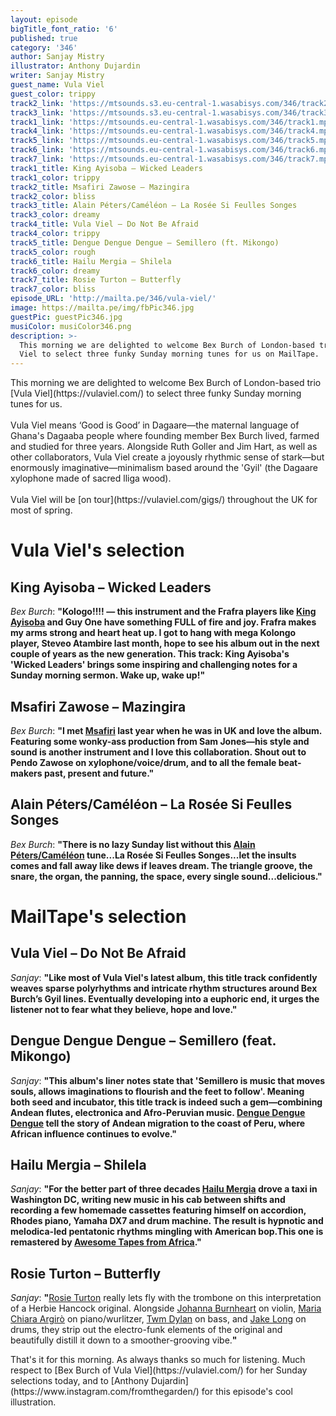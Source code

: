 ```yaml
---
layout: episode
bigTitle_font_ratio: '6'
published: true
category: '346'
author: Sanjay Mistry
illustrator: Anthony Dujardin
writer: Sanjay Mistry
guest_name: Vula Viel
guest_color: trippy
track2_link: 'https://mtsounds.s3.eu-central-1.wasabisys.com/346/track2.mp3'
track3_link: 'https://mtsounds.s3.eu-central-1.wasabisys.com/346/track3.mp3'
track1_link: 'https://mtsounds.eu-central-1.wasabisys.com/346/track1.mp3'
track4_link: 'https://mtsounds.eu-central-1.wasabisys.com/346/track4.mp3'
track5_link: 'https://mtsounds.eu-central-1.wasabisys.com/346/track5.mp3'
track6_link: 'https://mtsounds.eu-central-1.wasabisys.com/346/track6.mp3'
track7_link: 'https://mtsounds.eu-central-1.wasabisys.com/346/track7.mp3'
track1_title: King Ayisoba – Wicked Leaders
track1_color: trippy
track2_title: Msafiri Zawose – Mazingira
track2_color: bliss
track3_title: Alain Péters/Caméléon – La Rosée Si Feulles Songes
track3_color: dreamy
track4_title: Vula Viel – Do Not Be Afraid
track4_color: trippy
track5_title: Dengue Dengue Dengue – Semillero (ft. Mikongo)
track5_color: rough
track6_title: Hailu Mergia – Shilela
track6_color: dreamy
track7_title: Rosie Turton – Butterfly
track7_color: bliss
episode_URL: 'http://mailta.pe/346/vula-viel/'
image: https://mailta.pe/img/fbPic346.jpg
guestPic: guestPic346.jpg
musiColor: musiColor346.png
description: >-
  This morning we are delighted to welcome Bex Burch of London-based trio Vula
  Viel to select three funky Sunday morning tunes for us on MailTape.
---
```

<p id="introduction">This morning we are delighted to welcome Bex Burch of London-based trio [Vula Viel](https://vulaviel.com/) to select three funky Sunday morning tunes for us.
<br><br>
Vula Viel means ‘Good is Good’ in Dagaare—the maternal language of Ghana's Dagaaba people where founding member Bex Burch lived, farmed and studied for three years. Alongside Ruth Goller and Jim Hart, as well as other collaborators, Vula Viel create a joyously rhythmic sense of stark—but enormously imaginative—minimalism based around the 'Gyil' (the Dagaare xylophone made of sacred lliga wood).<br><br>
Vula Viel will be [on tour](https://vulaviel.com/gigs/) throughout the UK for most of spring.</p>


# Vula Viel's selection

## King Ayisoba – Wicked Leaders
_Bex Burch_: **"**Kologo!!!! — this instrument and the Frafra players like [King Ayisoba](https://kingayisoba.bandcamp.com/) and Guy One have something FULL of fire and joy. Frafra makes my arms strong and heart heat up. I got to hang with mega Kolongo player, Steveo Atambire last month, hope to see his album out in the next couple of years as the new generation. This track: King Ayisoba's 'Wicked Leaders' brings some inspiring and challenging notes for a Sunday morning sermon. Wake up, wake up!**"**

## Msafiri Zawose – Mazingira
_Bex Burch_: **"**I met [Msafiri](https://msafirizawose.bandcamp.com/) last year when he was in UK and love the album. Featuring some wonky-ass production from Sam Jones—his style and sound is another instrument and I love this collaboration. Shout out to Pendo Zawose on xylophone/voice/drum, and to all the female beat-makers past, present and future.**"**

## Alain Péters/Caméléon – La Rosée Si Feulles Songes
_Bex Burch_: **"**There is no lazy Sunday list without this [Alain Péters/Caméléon](https://www.wegofunk.com/Alain-Peters-Cameleon-La-Rosee-Si-Feuilles-Songes-1977-Royal_a3166.html) tune...La Rosée Si Feulles Songes...let the insults comes and fall away like dews if leaves dream. The triangle groove, the snare, the organ, the panning, the space, every single sound...delicious.**"**


# MailTape's selection

## Vula Viel – Do Not Be Afraid
_Sanjay_: **"**Like most of Vula Viel's latest album, this title track confidently weaves sparse polyrhythms and intricate rhythm structures around Bex Burch’s Gyil lines. Eventually developing into a euphoric end, it urges the listener not to fear what they believe, hope and love.**"**

## Dengue Dengue Dengue – Semillero (feat. Mikongo)
_Sanjay_: **"**This album's liner notes state that 'Semillero is music that moves souls, allows imaginations to flourish and the feet to follow'. Meaning both seed and incubator, this title track is indeed such a gem—combining Andean flutes, electronica and Afro-Peruvian music. [Dengue Dengue Dengue](https://denguedenguedengue.net/) tell the story of Andean migration to the coast of Peru, where African influence continues to evolve.**"**

## Hailu Mergia – Shilela
_Sanjay_: **"**For the better part of three decades [Hailu Mergia](https://hailumergia.bandcamp.com/) drove a taxi in Washington DC, writing new music in his cab between shifts and recording a few homemade cassettes featuring himself on accordion, Rhodes piano, Yamaha DX7 and drum machine. The result is hypnotic and melodica-led pentatonic rhythms mingling with American bop.This one is remastered by [Awesome Tapes from Africa](https://www.awesometapes.com/).**"**

## Rosie Turton – Butterfly
_Sanjay_: **"**[Rosie Turton](https://soundcloud.com/rosieturton) really lets fly with the trombone on this interpretation of a Herbie Hancock original. Alongside [Johanna Burnheart](https://www.johannaburnheart.com/) on violin, [Maria Chiara Argirò](http://mariachiaramusic.com/) on piano/wurlitzer, [Twm Dylan](https://soundcloud.com/twmdylan) on bass, and [Jake Long](https://twitter.com/jakelongdrums) on drums, they strip out the electro-funk elements of the original and beautifully distill it down to a smoother-grooving vibe.**"**


<p id="outroduction">That's it for this morning. As always thanks so much for listening. Much respect to [Bex Burch of Vula Viel](https://vulaviel.com/) for her Sunday selections today, and to [Anthony Dujardin](https://www.instagram.com/fromthegarden/) for this episode's cool illustration.</p>
